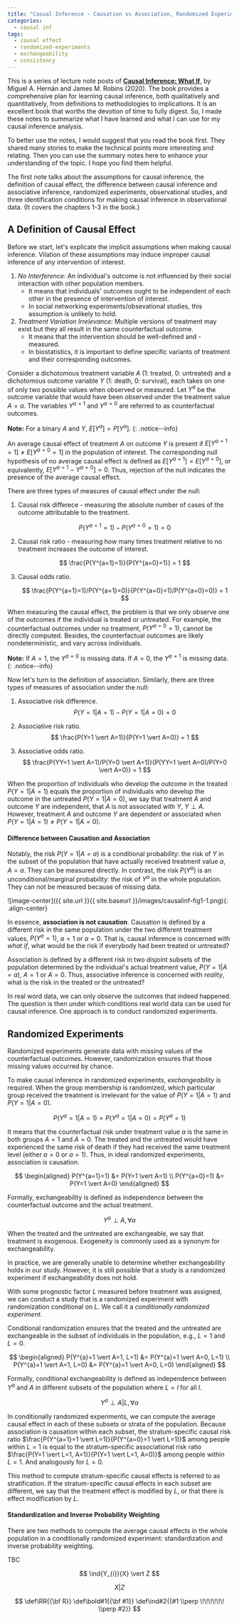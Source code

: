 ```yaml
---
title: "Casual Inference - Causation vs Association, Randomized Experiments, and Observational Studies"
categories:
  - causal inf
tags:
  - causal effect
  - randomized-experiments
  - exchangeability
  - consistency
---
```


This is a series of lecture note posts of [**Causal Inference: What If**](https://www.hsph.harvard.edu/miguel-hernan/causal-inference-book/), by Miguel A. Hernán and James M. Robins (2020). The book provides a comprehensive plan for learning causal inference, both qualitatively and quantitatively, from definitions to methodologies to implications. It is an excellent book that worths the devotion of time to fully digest. So, I made these notes to summarize what I have learned and what I can use for my causal inference analysis.

To better use the notes, I would suggest that you read the book first. They shared many stories to make the technical points more interesting and relating. Then you can use the summary notes here to enhance your understanding of the topic. I hope you find them helpful.

The first note talks about the assumptions for causal inference, the definition of causal effect, the difference between causal inference and associative inference, randomized experiments, observational studies, and three identification conditions for making causal inference in observational data. (It covers the chapters 1-3 in the book.)

## A Definition of Causal Effect

Before we start, let's explicate the implicit assumptions when making causal inference. Vilation of these assumptions may induce improper causal inference of any intervention of interest.

1. *No Interference:* An individual's outcome is not influenced by their social interaction with other population members.
    - It means that individuals' outcomes ought to be independent of each other in the presence of intervention of interest.
    - In social networking experiments/obsevational studies, this assumption is unlikely to hold.
2. *Treatment Variation Irrelevance:* Multiple versions of treatment may exist but they all result in the same counterfactual outcome.
    - It means that the intervention should be well-defined and -measured.
    - In biostatistics, it is important to define specific variants of treatment and their corresponding outcomes.

Consider a dichotomous treatment variable $A$ (1: treated, 0: untreated) and a dichotomous outcome variable $Y$ (1: death, 0: survival), each takes on one of only two possible values when observed or measured. Let $Y^{a}$ be the outcome variable that would have been observed under the treatment value $A=a$. The variables $Y^{a=1}$ and $Y^{a=0}$ are referred to as counterfactual outcomes.

**Note:** For a binary $A$ and $Y$, $E[Y^{a}] = P[Y^{a}]$.
{: .notice--info}

An average causal effect of treatment $A$ on outcome $Y$ is present if $E[Y^{a=1}=1]\neq E[Y^{a=0}=1]$ in the population of interest. The corresponding null hypothesis of no average causal effect is defined as $E[Y^{a=1}]=E[Y^{a=0}]$, or equivalently, $E[Y^{a=1}-Y^{a=0}]=0$. Thus, rejection of the null indicates the presence of the average causal effect.

There are three types of measures of causal effect under the null:

1. Causal risk differece - measuring the absolute number of cases of the outcome attributable to the treatment.

    $$
    P(Y^{a=1}=1) - P(Y^{a=0}=1) = 0
    $$

2. Causal risk ratio - measuring how many times treatment relative to no treatment increases the outcome of interest.

    $$
    \frac{P(Y^{a=1}=1)}{P(Y^{a=0}=1)} = 1
    $$

3. Causal odds ratio.

    $$
    \frac{P(Y^{a=1}=1)/P(Y^{a=1}=0)}{P(Y^{a=0}=1)/P(Y^{a=0}=0)} = 1
    $$

When measuring the causal effect, the problem is that we only observe one of the outcomes if the individual is treated or untreated. For example, the counterfactual outcomes under no treatment, $P(Y^{a=0}=1)$, cannot be directly computed. Besides, the counterfactual outcomes are likely nondeterministic, and vary across individuals.

**Note:** If $A=1$, the $Y^{a=0}$ is missing data. If $A=0$, the $Y^{a=1}$ is missing data.
{: .notice--info}

Now let's turn to the definition of association. Similarly, there are three types of measures of association under the null:

1. Associative risk difference.
    $$
    P(Y=1 \vert A=1) - P(Y=1 \vert A=0) = 0
    $$

2. Associative risk ratio.
    $$
    \frac{P(Y=1 \vert A=1)}{P(Y=1 \vert A=0)} = 1
    $$

3. Associative odds ratio.
    $$
    \frac{P(YY=1 \vert A=1)/P(Y=0 \vert A=1)}{P(YY=1 \vert A=0)/P(Y=0 \vert A=0)} = 1
    $$

When the proportion of individuals who develop the outcome in the treated $P(Y=1 \vert A=1)$ equals the proportion of individuals who develop the outcome in the untreated $P(Y=1 \vert A=0)$, we say that treatment $A$ and outcome $Y$ are independent, that $A$ is not associated with $Y$, $Y \perp A$. However, treatment $A$ and outcome $Y$ are dependent or associated when $P(Y=1 \vert A=1) \neq P(Y=1 \vert A=0)$.

#### Difference between Causation and Association

Notably, the risk $P(Y=1 \vert A=a)$ is a conditional probability: the risk of $Y$ in the subset of the population that have actually received treatment value $a$, $A=a$. They can be measured directly. In contrast, the risk $P(Y^{a})$ is an unconditional/marginal probability: the risk of $Y^{a}$ in the whole population. They can not be measured because of missing data.

![image-center]({{ site.url }}{{ site.baseurl }}/images/causalinf-fig1-1.png){: .align-center}

In essence, **association is not causation**. Causation is defined by a different risk in the same population under the two different treatment values, $P(Y^{a}=1)$, $a=1$ or $a=0$. That is, causal inference is concerned with *what if*, what would be the risk if everybody had been treated or untreated?

Association is defined by a different risk in two disjoint subsets of the population determined by the individual's actual treatment value, $P(Y=1 \vert A=a)$, $A=1$ or $A=0$. Thus, associative inference is concerned with *reality*, what is the risk in the treated or the untreated?

In real word data, we can only observe the outcomes that indeed happened. The question is then under which conditions real world data can be used for causal inference. One approach is to conduct randomized experiments.

## Randomized Experiments

Randomized experiments generate data with missing values of the counterfactual outcomes. However, randomization ensures that those missing values occurred by chance. 

To make causal inference in randomized experiments, *exchangeability* is required. When the group membership is randomized, which particular group received the treatment is irrelevant for the value of $P(Y=1 \vert A=1)$ and $P(Y=1 \vert A=0)$.

$$ P(Y^{a}=1 \vert A=1) = P(Y^{a}=1 \vert A=0) = P(Y^{a}=1) $$

It means that the counterfactual risk under treatment value $a$ is the same in both groups $A=1$ and $A=0$. The treated and the untreated would have experienced the same risk of death if they had received the same treatment level (either $a=0$ or $a=1$). Thus, in ideal randomized experiments, association *is* causation.

$$
\begin{aligned}
P(Y^{a=1}=1) &= P(Y=1 \vert A=1) \\
P(Y^{a=0}=1) &= P(Y=1 \vert A=0)
\end{aligned}
$$

Formally, exchangeability is defined as independence between the counterfactual outcome and the actual treatment.

$$ Y^{a} \perp A, \forall a $$

When the treated and the untreated are exchangeable, we say that treatment is exogenous. Exogeneity is commonly used as a synonym for exchangeability. 

In practice, we are generally unable to determine whether exchangeability holds in our study. However, it is still possible that a study is a randomized experiment if exchangeability does not hold.

With some prognostic factor $L$ measured before treatment was assigned, we can conduct a study that is a randomized experiment with randomization conditional on $L$. We call it a *conditionally randomized experiment*.

Conditional randomization ensures that the treated and the untreated are exchangeable in the subset of individuals in the population, e.g., $L=1$ and $L=0$.

$$
\begin{aligned}
P(Y^{a}=1 \vert A=1, L=1) &= P(Y^{a}=1 \vert A=0, L=1)  \\
P(Y^{a}=1 \vert A=1, L=0) &= P(Y^{a}=1 \vert A=0, L=0)
\end{aligned}
$$

Formally, conditional exchangeability is defined as independence between $Y^{a}$ and $A$ in different subsets of the population where $L=l$ for all $l$.

$$ Y^{a} \perp A \vert L, \forall a $$

In conditionally randomized experiments, we can compute the average causal effect in each of these subsets or strata of the population. Because association is causation within each subset, the stratum-specific causal risk ratio $\frac{P(Y^{a=1}=1 \vert L=1)}{P(Y^{a=0}=1 \vert L=1)}$ among people within $L=1$ is equal to the stratum-specific associational risk ratio $\frac{P(Y=1 \vert L=1, A=1)}{P(Y=1 \vert L=1, A=0)}$ among people within $L=1$. And analogously for $L=0$.

This method to compute stratum-specific causal effects is referred to as stratification. If the stratum-specific causal effects in each subset are different, we say that the treatment effect is modified by $L$, or that there is effect modification by $L$.

#### Standardization and Inverse Probability Weighting

There are two methods to compute the average causal effects in the whole population in a conditionally randomized experiment: standardization and inverse probability weighting.

TBC

$$ \ind{Y_{i}}{X} \vert Z $$

$$ X \vert Z $$

$$
   \def\RR{{\bf R}}
   \def\bold#1{{\bf #1}}
   \def\ind#2{{#1 \\perp \!\!\!\!\!\! \\perp #2}}
$$